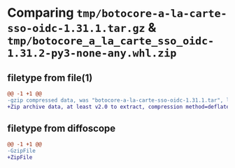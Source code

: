 # Comparing `tmp/botocore-a-la-carte-sso-oidc-1.31.1.tar.gz` & `tmp/botocore_a_la_carte_sso_oidc-1.31.2-py3-none-any.whl.zip`

## filetype from file(1)

```diff
@@ -1 +1 @@
-gzip compressed data, was "botocore-a-la-carte-sso-oidc-1.31.1.tar", last modified: Sat Jul  8 01:42:41 2023, max compression
+Zip archive data, at least v2.0 to extract, compression method=deflate
```

## filetype from diffoscope

```diff
@@ -1 +1 @@
-GzipFile
+ZipFile
```

